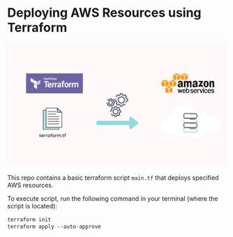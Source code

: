 # Deploying AWS Resources using Terraform

![terraform + aws](terra-aws.png)

This repo contains a basic terraform script `main.tf` that deploys specified AWS resources.

To execute script, run the following command in your terminal (where the script is located):

    terraform init
    terraform apply --auto-approve

